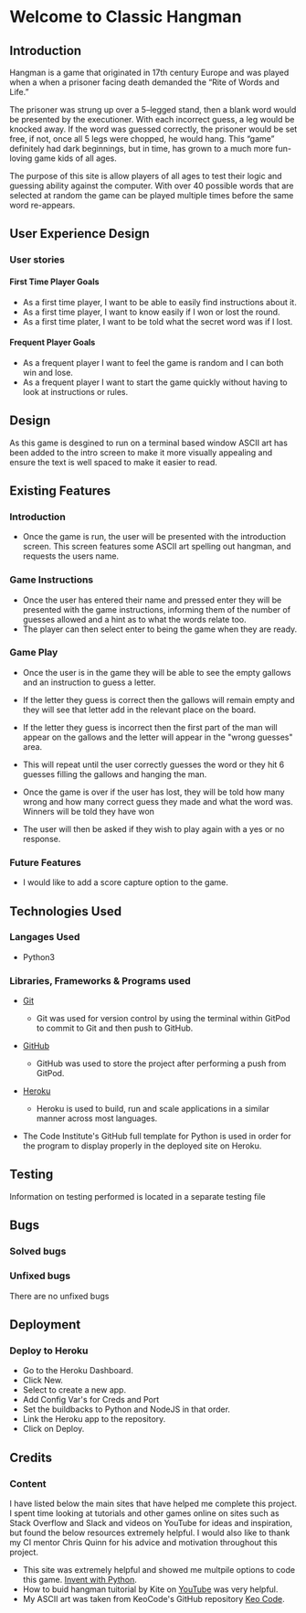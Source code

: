 # Welcome to Classic Hangman


## Introduction

Hangman is a game that originated in 17th century Europe and was played when a when a prisoner facing death demanded the “Rite of Words and Life.”

The prisoner was strung up over a 5–legged stand, then a blank word would be presented by the executioner. With each incorrect guess, a leg would be knocked away. If the word was guessed correctly, the prisoner would be set free, if not, once all 5 legs were chopped, he would hang. This “game” definitely had dark beginnings, but in time, has grown to a much more fun-loving game kids of all ages.

The purpose of this site is allow players of all ages to test their logic and guessing ability against the computer. With over 40 possible words that are selected at random the game can be played multiple times before the same word re-appears.

## User Experience Design

### User stories

#### First Time Player Goals

- As a first time player, I want to be able to easily find instructions about it.
- As a first time player, I want to know easily if I won or lost the round. 
- As a first time plater, I want to be told what the secret word was if I lost.

#### Frequent Player Goals

- As a frequent player I want to feel the game is random and I can both win and lose.
- As a frequent player I want to start the game quickly without having to look at instructions or rules.

## Design

As this game is desgined to run on a terminal based window ASCII art has been added to the intro screen to make it more visually appealing and ensure the text is well spaced to make it easier to read. 

## Existing Features

### Introduction 

- Once the game is run, the user will be presented with the introduction screen. This screen features some ASCII art spelling out hangman, and requests the users name. 

### Game Instructions

- Once the user has entered their name and pressed enter they will be presented with the game instructions, informing them of the number of guesses allowed and a hint as to what the words relate too.
- The player can then select enter to being the game when they are ready.

### Game Play

- Once the user is in the game they will be able to see the empty gallows and an instruction to guess a letter.

- If the letter they guess is correct then the gallows will remain empty and they will see that letter add in the relevant place on the board. 

- If the letter they guess is incorrect then the first part of the man will appear on the gallows and the letter will appear in the "wrong guesses" area. 

- This will repeat until the user correctly guesses the word or they hit 6 guesses filling the gallows and hanging the man. 

- Once the game is over if the user has lost, they will be told how many wrong and how many correct guess they made and what the word was. Winners will be told they have won

- The user will then be asked if they wish to play again with a yes or no response. 


### Future Features

- I would like to add a score capture option to the game. 


## Technologies Used

### Langages Used

- Python3

### Libraries, Frameworks & Programs used

- [Git](https://git-scm.com/)
    - Git was used for version control by using the terminal within GitPod to commit to Git and then push to GitHub.

- [GitHub](https://github.com/)
    - GitHub was used to store the project after performing a push from GitPod.

- [Heroku](https://www.heroku.com/home)
    - Heroku is used to build, run and scale applications in a similar manner across most languages.

- The Code Institute's GitHub full template for Python is used in order for the program to display properly in the deployed site on Heroku.


## Testing

Information on testing performed is located in a separate testing file 

## Bugs 

### Solved bugs

### Unfixed bugs

There are no unfixed bugs

## Deployment

### Deploy to Heroku

- Go to the Heroku Dashboard.
- Click New.
- Select to create a new app.
- Add Config Var's for Creds and Port
- Set the buildbacks to Python and NodeJS in that order.
- Link the Heroku app to the repository.
- Click on Deploy.

## Credits

### Content

I have listed below the main sites that have helped me complete this project. I spent time looking at tutorials and other games online on sites such as Stack Overflow and Slack and videos on YouTube for ideas and inspiration, but found the below resources extremely helpful. I would also like to thank my CI mentor Chris Quinn for his advice and motivation throughout this project. 

- This site was extremely helpful and showed me multpile options to code this game. [Invent with Python](https://inventwithpython.com).
- How to buid hangman tuitorial by Kite on [YouTube](https://www.youtube.com/watch?v=m4nEnsavl6w) was very helpful.
- My ASCII art was taken from KeoCode's GitHub repository [Keo Code](https://github.com/KeoCode/Hangman).


